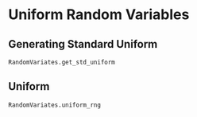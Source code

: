 # Uniform Random Variables

## Generating Standard Uniform

```@docs
RandomVariates.get_std_uniform
```

## Uniform

```@docs
RandomVariates.uniform_rng
```